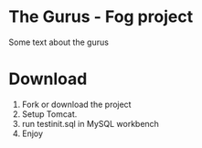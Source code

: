 # The Gurus - Fog project
Some text about the gurus

# Download

1. Fork or download the project
2. Setup Tomcat.
3. run testinit.sql in MySQL workbench
4. Enjoy


